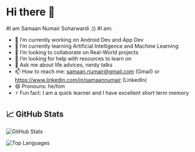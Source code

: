 # Hi there 👋
#I am Samaan Numair Soharwardi :))
#I am: 

- 🔭 I’m currently working on Android Dev and App Dev
- 🌱 I’m currently learning Artificial Intelligence and Machine Learning
- 👯 I’m looking to collaborate on Real-World projects
- 🤔 I’m looking for help with resources to learn on
- 💬 Ask me about life advices, nerdy talks
- 📫 How to reach me: samaan.numair@gmail.com (Gmail) or https://www.linkedin.com/in/samaannumair (LinkedIn(
- 😄 Pronouns: he/him
- ⚡ Fun fact: I am a quick learner and I have excellent short term memory

## 📈 GitHub Stats
![GitHub Stats](https://github-readme-stats.vercel.app/api?username=CodeWiz05&show_icons=true&theme=radical)

<!--
# Hey, I am Samaan Numair Soharwardi! 
  I am: <br>
 💻 Into Android App Dev (because I love a real challenge) & Web Dev (because I’m solid at it).<br>
 ⚙️ Currently building Disaster Aggregator, my proudest project so far — real-world problems, real impact. <br>
 🤖 Actively diving into AI/ML — not just hype for me, but the future I want to shape. <br>
 🧠 Fascinated by psychology, math, history, and how stories (and systems) shape people. <br>
 ✍️ Love writing, storytelling, and figuring out what makes people tick. <br>


## 🛠️ Skills & Tools
![Python](https://img.shields.io/badge/Python-Intermediate-blue?style=for-the-badge&logo=Python&logoColor=blue&labelColor=%2300008B)&nbsp;&nbsp;&nbsp;&nbsp;
![JavaScript](https://img.shields.io/badge/JavaScript-Intermediate-%23FFE88F?style=for-the-badge&logo=JavaScript&labelColor=%23F5F527)&nbsp;&nbsp;&nbsp;&nbsp;
![MongoDB](https://img.shields.io/badge/MongoDB-4DB33D?style=for-the-badge&logo=mongodb&logoColor=white)&nbsp;&nbsp;&nbsp;&nbsp;
![Git](https://img.shields.io/badge/Git-F05032?style=for-the-badge&logo=git&logoColor=white)&nbsp;&nbsp;&nbsp;&nbsp;
## 📈 GitHub Stats
![GitHub Stats](https://github-readme-stats.vercel.app/api?username=CodeWiz05&show_icons=true&theme=radical)
## 📫 Connect with Me- ✉️ Email: samaan.numair@gmail.com- 🔗 LinkedIn: [My Profile](https://linkedin.com/in/samaannumair)

-->

![Top Languages](https://github-readme-stats.vercel.app/api/top-langs/?username=CodeWiz05&layout=compact)
